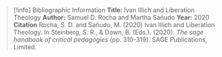 >[!info] Bibliographic Information
>**Title:** Ivan Illich and Liberation Theology
>**Author:** Samuel D. Rocha and Martha Sañudo
>**Year:** 2020
>**Citation**
>Rocha, S. D. and Sañudo, M. (2020) Ivan Illich and Liberation Theology. In Steinberg, S. R., & Down, B. (Eds.). (2020). _The sage handbook of critical pedagogies_ (pp. 310-319). SAGE Publications, Limited.
